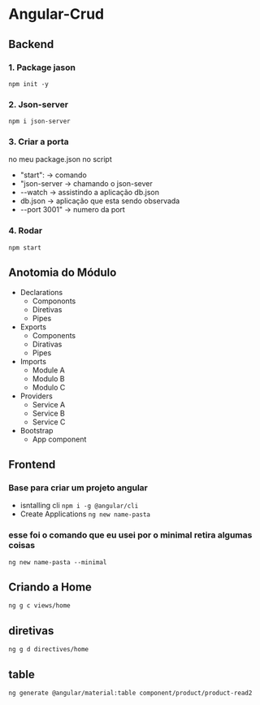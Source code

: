 # Angular-Crud

## Backend

### 1. Package jason
`
npm init -y
`

### 2. Json-server
`
npm i json-server
`

### 3. Criar a porta



no meu package.json no script 
- "start":     -> comando
- "json-server -> chamando o json-sever
- --watch      -> assistindo a aplicação db.json
- db.json      -> aplicação que esta sendo observada
- --port 3001" -> numero da port

### 4. Rodar
`
npm start
`

## Anotomia do Módulo
- Declarations
   - Compononts
   - Diretivas
   - Pipes
- Exports
   - Components
   - Dirativas
   - Pipes
- Imports 
   - Module A
   - Modulo B
   - Modulo C
- Providers
   - Service A
   - Service B
   - Service C
- Bootstrap
   - App component

## Frontend 

### Base para criar um projeto angular
- isntalling cli
`
npm i -g @angular/cli
`
- Create Applications
`
ng new name-pasta
`
### esse foi o comando que eu usei por o minimal retira algumas coisas
`
 ng new name-pasta --minimal
`

## Criando a Home
`
ng g c views/home
`

## diretivas
`
ng g d directives/home
`

## table
`
ng generate @angular/material:table component/product/product-read2
`


